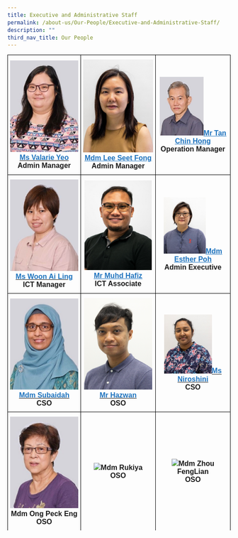 ```yaml
---
title: Executive and Administrative Staff
permalink: /about-us/Our-People/Executive-and-Administrative-Staff/
description: ""
third_nav_title: Our People
---
```

<style type="text/css">
.tg  {border-collapse:collapse;border-spacing:0;}
.tg td{border-color:black;border-style:solid;border-width:1px;font-family:Arial, sans-serif;font-size:16px;
  overflow:hidden;padding:10px 5px;word-break:normal;}
.tg th{border-color:black;border-style:solid;border-width:1px;font-family:Arial, sans-serif;font-size:14px;
  font-weight:normal;overflow:hidden;padding:10px 5px;word-break:normal;}
.tg .tg-f4yw{background-color:#FFF;text-align:center;vertical-align:middle}
.tg .tg-vgmr{background-color:#;text-align:center;vertical-align:middle}
</style>
<table class="tg">
<thead>
			<td colspan="2" class="tg-vgmr"><img style="width:100%" src="/images/About%20Us/Our%20People/Executive%20and%20Admin%20Staff/valarie_2021.jpg"><span style="font-weight:bold"><span style="font-weight:bold"><a rel="noopener noreferrer" target="_blank" href="mailto:yeo_hwee_khoo@moe.edu.sg"><span style="text-decoration;color:#1E73BE;background-color:transparent">Ms Valarie Yeo</span></a><br>Admin Manager
		 <td colspan="2" class="tg-vgmr"><img style="width:100%" src="/images/About%20Us/Our%20People/Executive%20and%20Admin%20Staff/SeetFong.jpg"><span style="font-weight:bold"><a rel="noopener noreferrer" target="_blank" href="mailto:lee_seet_fong@moe.edu.sg"><span style="text-decoration:underline;color:#1E73BE;background-color:transparent">Mdm Lee Seet Fong</span></a><br>Admin Manager
		<td colspan="2" class="tg-vgmr"><img style="width:63%" src="/images/About%20Us/Our%20People/Executive%20and%20Admin%20Staff/tan chin hong_2021.jpg"><span style="font-weight:bold"><a rel="noopener noreferrer" target="_blank" href="mailto:tan_chin_hong@moe.edu.sg"><span style="text-decoration:underline;color:#1E73BE;background-color:transparent">Mr Tan Chin Hong</span></a><br>Operation Manager
			<tr>
				<td colspan="2" class="tg-vgmr"><img style="width:100%" src="/images/About%20Us/Our%20People/Executive%20and%20Admin%20Staff/ai ling_2021.jpg"><span style="font-weight:bold"><span style="font-weight:bold"><a rel="noopener noreferrer" target="_blank" href="mailto:woon_ai_ling@moe.edu.sg"><span style="text-decoration;color:#1E73BE;background-color:transparent">Ms Woon Ai Ling</span></a><br>ICT Manager
		 <td colspan="2" class="tg-vgmr"><img style="width:96%" src="/images/About%20Us/Our%20People/Executive%20and%20Admin%20Staff/Hafiz_2021.jpg"><span style="font-weight:bold"><a rel="noopener noreferrer" target="_blank" href="mailto:muhammad_hafiz_mohamed_yasim@moe.edu.sg"><span style="text-decoration:underline;color:#1E73BE;background-color:transparent">Mr Muhd Hafiz</span></a><br>ICT Associate
		<td colspan="2" class="tg-vgmr"><img style="width:60%" src="/images/About%20Us/Our%20People/Executive%20and%20Admin%20Staff/EstherPoh_NewOrgChart.jpg"><span style="font-weight:bold"><a rel="noopener noreferrer" target="_blank" href="mailto:muhammad_hafiz_mohamed_yasim@moe.edu.sg"><span style="text-decoration:underline;color:#1E73BE;background-color:transparent">Mdm Esther Poh</span></a><br>Admin Executive
			<tr>
				<td colspan="2" class="tg-vgmr"><img style="width:100%" src="/images/About%20Us/Our%20People/Executive%20and%20Admin%20Staff/subaidah_2021.jpg"><span style="font-weight:bold"><span style="font-weight:bold"><a rel="noopener noreferrer" target="_blank" href="mailto:subaidah_syed_ahmad@moe.edu.sg_"><span style="text-decoration;color:#1E73BE;background-color:transparent">Mdm Subaidah</span></a><br>CSO
					<td colspan="2" class="tg-vgmr"><img style="width:98%" src="/images/About%20Us/Our%20People/Executive%20and%20Admin%20Staff/hazwan-2.png"><span style="font-weight:bold"><a rel="noopener noreferrer" target="_blank" href="mailto:muhammad_hazwan@moe.edu.sg"><span style="text-decoration;color:#1E73BE;background-color:transparent">Mr Hazwan</a><br>OSO
		 <td colspan="2" class="tg-vgmr"><img style="width:68%" src="/images/Niroshini.jpg"><span style="font-weight:bold"><a rel="noopener noreferrer" target="_blank" href="mailto:niroshini_srikumar@moe.edu.sg"><span style="text-decoration;color:#1E73BE;background-color:transparent">Ms Niroshini</a><br>CSO
					<tr>
				<td colspan="2" class="tg-vgmr"><img style="width:100%" src="/images/About%20Us/Our%20People/Executive%20and%20Admin%20Staff/ong_2021.jpg"><span style="font-weight:bold">Mdm Ong Peck Eng<br>OSO
		 <td colspan="2" class="tg-vgmr"><img style="width:54%" src="/images/Our%20Team%20UPS/SAT/mdm%20rukiya.jpg"><span style="font-weight:bold">Mdm Rukiya<br>OSO
		<td colspan="2" class="tg-vgmr"><img style="width:50%" src="/images/Our%20Team%20UPS/SAT/Fenglian%20(OSO).png"><span style="font-weight:bold">Mdm Zhou FengLian<br>OSO
			<tr>